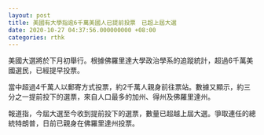 ```yaml
---
layout: post
title: 美國有大學指逾6千萬美國人已提前投票　已超上屆大選
date: 2020-10-27 04:37:56.000000000 +08:00
categories: rthk
---
```


美國大選將於下月初舉行。根據佛羅里達大學政治學系的追蹤統計，超過6千萬美國選民，已經提早投票。

當中超過4千萬人以郵寄方式投票，約2千萬人親身前往票站。數據又顯示，約三分之一提前投下的選票，來自人口最多的加州、得州及佛羅里達州。

報道指，今屆大選至今收到提前投下的選票，數量已超越上屆大選。爭取連任的總統特朗普，日前已親身在佛羅里達州投票。
